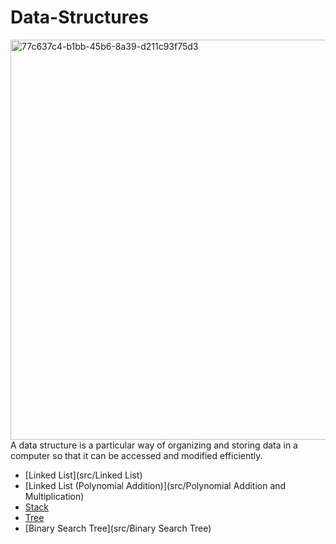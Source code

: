 # Data-Structures
<img width="640" alt="77c637c4-b1bb-45b6-8a39-d211c93f75d3" src="https://user-images.githubusercontent.com/113643274/234409311-eedb1f07-7a68-4baf-a622-8ec3b47849aa.png">
A data structure is a particular way of organizing and storing data in a computer so that it can
be accessed and modified efficiently.

* [Linked List](src/Linked List)
* [Linked List (Polynomial Addition)](src/Polynomial Addition and Multiplication)
* [Stack](src/Stack)
* [Tree](src/Tree)
* [Binary Search Tree](src/Binary Search Tree)
